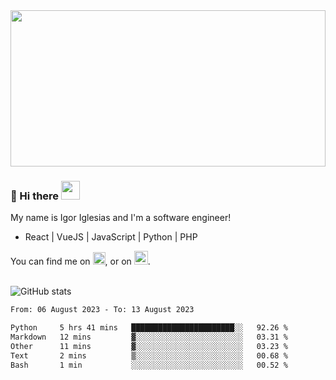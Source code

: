 <img src="https://c.tenor.com/KjVxfRrrncUAAAAd/matrix.gif" width="100%" height="250px">

### 🔭 Hi there <img src="https://raw.githubusercontent.com/MartinHeinz/MartinHeinz/master/wave.gif" width="30px">


My name is Igor Iglesias and I'm a software engineer!
<br>

<ul>
  <li> React | VueJS | JavaScript | Python | PHP </li>
</ul>
You can find me on <a href="https://twitter.com/IgorIglesias5"><img src="https://i.imgur.com/JLLlB5S.png" width="20px"></a>, or on <a href="https://www.linkedin.com/in/igor-iglesias-62478428/"><img src="https://i.imgur.com/PXyIkWx.png" width="22px"></a>.

<br>
<br>

![GitHub stats](https://github-readme-stats.vercel.app/api?username=igoiglesias&show_icons=true&count_private=true&theme=chartreuse-dark&hide_title=true)

<!--START_SECTION:waka-->

```txt
From: 06 August 2023 - To: 13 August 2023

Python     5 hrs 41 mins   ███████████████████████░░   92.26 %
Markdown   12 mins         ▓░░░░░░░░░░░░░░░░░░░░░░░░   03.31 %
Other      11 mins         ▓░░░░░░░░░░░░░░░░░░░░░░░░   03.23 %
Text       2 mins          ▒░░░░░░░░░░░░░░░░░░░░░░░░   00.68 %
Bash       1 min           ░░░░░░░░░░░░░░░░░░░░░░░░░   00.52 %
```

<!--END_SECTION:waka-->
